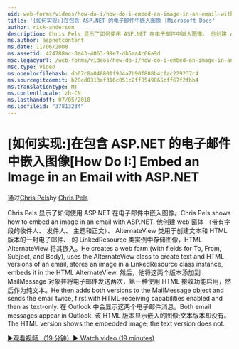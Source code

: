 ```yaml
---
uid: web-forms/videos/how-do-i/how-do-i-embed-an-image-in-an-email-with-aspnet
title: '[如何实现:]在包含 ASP.NET 的电子邮件中嵌入图像 |Microsoft Docs'
author: rick-anderson
description: Chris Pels 显示了如何使用 ASP.NET 在电子邮件中嵌入图像。 他创建 web 窗体 （带有字段的收件人、 发件人、 主题和正文），然后使用 AlternateView...
ms.author: aspnetcontent
ms.date: 11/06/2008
ms.assetid: 424788ac-0a43-4063-99e7-db5aa4c66a9d
msc.legacyurl: /web-forms/videos/how-do-i/how-do-i-embed-an-image-in-an-email-with-aspnet
msc.type: video
ms.openlocfilehash: db07c8a048801f934a7b90f808b4cfac229237c4
ms.sourcegitcommit: b28cd0313af316c051c2ff8549865bff67f2fbb4
ms.translationtype: MT
ms.contentlocale: zh-CN
ms.lasthandoff: 07/05/2018
ms.locfileid: "37813234"
---
```

<a name="how-do-i-embed-an-image-in-an-email-with-aspnet"></a><span data-ttu-id="596fb-104">[如何实现:]在包含 ASP.NET 的电子邮件中嵌入图像</span><span class="sxs-lookup"><span data-stu-id="596fb-104">[How Do I:] Embed an Image in an Email with ASP.NET</span></span>
====================
<span data-ttu-id="596fb-105">通过[Chris Pels](https://twitter.com/chrispels)</span><span class="sxs-lookup"><span data-stu-id="596fb-105">by [Chris Pels](https://twitter.com/chrispels)</span></span>

<span data-ttu-id="596fb-106">Chris Pels 显示了如何使用 ASP.NET 在电子邮件中嵌入图像。</span><span class="sxs-lookup"><span data-stu-id="596fb-106">Chris Pels shows how to embed an image in an email with ASP.NET.</span></span> <span data-ttu-id="596fb-107">他创建 web 窗体 （带有字段的收件人、 发件人、 主题和正文）、 AlternateView 类用于创建文本和 HTML 版本的一封电子邮件、 的 LinkedResource 类实例中存储图像，HTML AlternateView 将其嵌入。</span><span class="sxs-lookup"><span data-stu-id="596fb-107">He creates a web form (with fields for To, From, Subject, and Body), uses the AlternateView class to create text and HTML versions of an email, stores an image in a LinkedResource class instance, embeds it in the HTML AlternateView.</span></span> <span data-ttu-id="596fb-108">然后，他将这两个版本添加到 MailMessage 对象并将电子邮件发送两次，第一种使用 HTML 接收功能启用，然后作为纯文本。</span><span class="sxs-lookup"><span data-stu-id="596fb-108">He then adds both versions to the MailMessage object and sends the email twice, first with HTML-receiving capabilities enabled and then as text-only.</span></span> <span data-ttu-id="596fb-109">在 Outlook 中会显示这两个电子邮件消息。</span><span class="sxs-lookup"><span data-stu-id="596fb-109">Both email messages appear in Outlook.</span></span> <span data-ttu-id="596fb-110">该 HTML 版本显示嵌入的图像;文本版本却没有。</span><span class="sxs-lookup"><span data-stu-id="596fb-110">The HTML version shows the embedded image; the text version does not.</span></span>

[<span data-ttu-id="596fb-111">&#9654;观看视频 （19 分钟）</span><span class="sxs-lookup"><span data-stu-id="596fb-111">&#9654; Watch video (19 minutes)</span></span>](https://channel9.msdn.com/Blogs/ASP-NET-Site-Videos/how-do-i-embed-an-image-in-an-email-with-aspnet)
